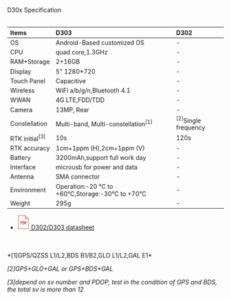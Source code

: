 <span id="dev_docs" class="markdown-body-normal-header">D30x Specification
</span>
<br>
<br>


  | Items | D303 | D302 |
  | :----- | :----- | :---- |
  | OS | Android-Based customized OS | - |
  | CPU | quad core,1.3GHz | - |
  | RAM+Storage | 2+16GB | - |
  | Display | 5" 1280*720 | - |
  | Touch Panel | Capacitive | - |
  | Wireless | WiFi a/b/g/n,Bluetooth 4.1 | - |
  | WWAN | 4G LTE,FDD/TDD | - |
  | Camera | 13MP, Rear | - |
  | Constellation | Multi-band, Multi-constellation<sup>[1]</sup> | <sup>[2]</sup>Single frequency |
  | RTK initial<sup>[3]</sup> | 10s | 120s |
  | RTK accuracy | 1cm+1ppm (H),2cm+1ppm (V) | - |
  | Battery | 3200mAh,support full work day | - |
  | Interface | microusb for power and data | - |
  | Antenna | SMA connector | - |
  | Environment | Operation:-20 &deg;C to +60&deg;C,Storage:-30&deg;C to +70&deg;C | - |
  | Weight | 295g | - |
  
  - [![](images/pdf.png)&nbsp;D302/D303 datasheet](download/D30X_DS_EN.pdf)
<br>
<br>
*[1]GPS/QZSS L1/L2,BDS B1/B2,GLO L1/L2,GAL E1*

*[2]GPS+GLO+GAL or GPS+BDS+GAL*

*[3]depend on sv number and PDOP, test in the condition of GPS and BDS, the total sv is more than 12*